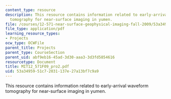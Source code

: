 ```yaml
---
content_type: resource
description: This resource contains information related to early-arrival waveform
  tomography for near-surface imaging in yumen.
file: /courses/12-571-near-surface-geophysical-imaging-fall-2009/53a3495951c72031137e27a13bf7c9a9_MIT12_571F09_pro2.pdf
file_type: application/pdf
learning_resource_types:
- Projects
ocw_type: OCWFile
parent_title: Projects
parent_type: CourseSection
parent_uid: abf9eb16-45ad-3d30-aaa3-3d3fd5854616
resourcetype: Document
title: MIT12_571F09_pro2.pdf
uid: 53a34959-51c7-2031-137e-27a13bf7c9a9
---
```

This resource contains information related to early-arrival waveform tomography for near-surface imaging in yumen.

